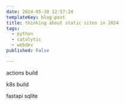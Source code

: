 ```yaml
---
date: 2024-05-30 12:57:24
templateKey: blog-post
title: thinking about static sites in 2024
tags:
  - python
  - catalytic
  - webdev
published: False

---
```


actions build

k8s build

fastapi sqlite
